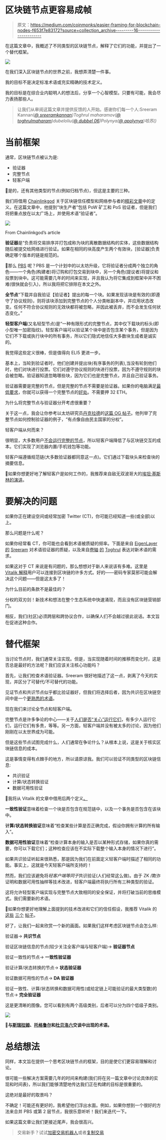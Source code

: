 # 区块链节点更容易成帧

> 原文：<https://medium.com/coinmonks/easier-framing-for-blockchain-nodes-f653f7e83172?source=collection_archive---------16----------------------->

在这篇文章中，我概述了不同类型的区块链节点，解释了它们的功能，并提出了一个替代框架。

![](img/b04a5cf474d407ee525f224ae0dea80b.png)

在我们深入区块链节点的世界之前，我想弄清楚一件事。

我的目标不是决定标准术语或充实精确的技术定义。

我的目标是在综合业内聪明人的想法后，分享一个心智模型。只要有可能，我会尽力表扬那些人。

> 让我们从审阅这篇文章并提供反馈的人开始。感谢你们每一个人:Sreeram Kannan([*@ sreeramkannan*](https://twitter.com/sreeramkannan)*)Toghrul maharamov(*[*@ toghrulmaharam*](https://twitter.com/toghrulmaharram)*)dubeloliu(*[*@ dubbel 06*](https://twitter.com/dubbel06)*)Polynya(*[*@ apolynya*](https://twitter.com/apolynya)*)哈苏()*

# 当前框架

通常，区块链节点被认为是:

*   验证器
*   完整节点
*   轻客户端

📌是的，还有其他类型的节点(例如归档节点)，但这是主要的三种。

我们将借用 [Chainlinkgod](https://twitter.com/ChainLinkGod) 关于区块链信任模型和网络参与者的[精彩文章](https://blog.chain.link/blockchain-trust-model/)中的定义。在这篇文章中，他提到“块生产者”包括 PoW 矿工和 PoS 验证者，但是我们将把重点放在以太广场上，并使用术语“验证者”。

![](img/ea7df65b0c16e3bb90ef1dd4cbd738b5.png)

From Chainlinkgod’s article

**验证器**是“负责将交易排序并打包成称为块的离散数据结构的实体，这些数据结构随后被提交给网络进行验证。如果在相同的块高度产生两个有效块，[验证器]负责确定哪个版本的链是规范的。

📌那么 [PBS](https://notes.ethereum.org/@vbuterin/pbs_censorship_resistance) 呢？PBS 是一个计划中的以太坊升级，它将验证者分成两个独立的角色——一个角色(构建者)将订购和打包交易到块中，另一个角色(提议者)将提议和投票到块中。这可能需要几年的时间来实现，并且我认为将它集成到框架中并不困难(很快就会引入)，所以我将把它排除在本文之外。

**全节点**“下载并自我验证【验证者】提出的每一个块。如果发现该块是有效的(即遵守了协议规则)，则将该块添加到完整节点的个人分类帐副本中，并应用状态改变。任何不符合协议规则的无效块都将被忽略，并因此被丢弃，而不会发生任何状态变化。”

**轻型客户端**(又名轻型节点)是“一种有限形式的完整节点，其中仅下载块的标头(即小型唯一加密指纹)。轻型客户端可以验证某个块中是否包含某个事务，但是因为它们不下载或执行块中的所有事务，所以它们隐式地信任大多数块生成者是诚实的。

我觉得这些定义很棒，但是值得向 ELI5 更进一步。

基本上，当轮到验证者时，他们创建并提出块(有序事务的列表),当没有轮到他们时，他们对块进行投票。它们对遵守协议规则的块进行投票，因为不遵守规则的块会被忽略。验证器知道忽略哪些块，因为它们也是完整节点，并且自己验证事务。

验证器需要是完整的节点，但是完整的节点不需要是验证器。如果你的电脑满足[最低要求](https://ethereum.org/en/developers/docs/nodes-and-clients/run-a-node/)，你就可以获得一个完整节点的[好处](https://twitter.com/sassal0x/status/1571054986674712578?s=46&t=4kTltRpQ9xLehUGIRTPrxQ)。不需要押 32 ETH。

为什么将完整节点与验证器分开考虑很重要？

关于这一点，我会让你参考以太坊研究员[丹克拉德](https://twitter.com/dankrad)的[这篇 OG 帖子](https://dankradfeist.de/ethereum/2021/05/20/what-everyone-gets-wrong-about-51percent-attacks.html)。他列举了完整节点如何控制验证器的例子，“有点像自由民主国家的分权”。

轻客户端从何而来？

很明显，大多数用户[不会运行完整的节点](https://twitter.com/VitalikButerin/status/873177382164848641?s=20&t=eV2O4_Y6cvJS78AtrBB7Eg)，所以轻客户端降低了与区块链交互的成本。它们实现了浏览器内置/手机钱包等功能。

轻客户端遵循规范链(大多数验证器都同意这一点)。它们通过下载块头来检查块的摘要信息。

📌如果你想更好地了解轻客户是如何工作的，我推荐来自敌无双波哥大的[埃坦·基斯林的演讲](https://www.youtube.com/watch?v=ZHNrAXf3RDE&list=WL&index=2)。

# 要解决的问题

如果你正在建设空间或经常加密 Twitter (CT)，你可能已经知道一些(或全部)以上。

那么问题是什么呢？

如果你经常看 CT，你可能也会看到术语被质疑的频率。下面是来自 [EigenLayer](https://www.eigenlayer.xyz/) [的](https://twitter.com/seb3point0/status/1589188983098966017?s=46&t=pgmbgD6zwSWtGDmJeoWjng) [Sreeram](https://twitter.com/sreeramkannan) 对术语验证器的质疑，以及来自[卷轴](https://scroll.io/) [的](https://twitter.com/toghrulmaharram/status/1560287322247204865?s=20&t=wARPoqeqAr445Q5UyRbtnQ) [Toghrul](https://twitter.com/toghrulmaharram) 表达对新术语的需求。

如果这对于 CT 来说是有问题的，那么想想对于新人来说该有多难。这里是 [Vitalik 解释](https://twitter.com/VitalikButerin/status/1479815125955715072/photo/1)用户可以连接到区块链的许多方式。好的——密码专家莫邪可能会解决这个问题——但是这太多了！

为什么目前的条款不是最佳的？

分权的双刃剑！新技术和想法在整个生态系统中快速涌现，而且没有区块链营销部门。

相反，我们(社区)必须跨层和跨协议合作，以确保人们不会越过彼此说话。本文旨在促进这种合作。

# 替代框架

当讨论节点时，我们通常关注实现。但是，当实现随着时间的推移而变化时，这是否总是最好的方法呢？我们应该关注核心功能吗？

首先，让我们检查术语验证器。Sreeram 很好地描述了这一点，剥离了今天的实现，并区分了可替代/不可替代的功能。

见证节点和共识节点似乎都比验证器好，但我们将选择后者，因为共识在区块链空间中是一个[更熟悉的术语](https://decrypt.co/91149/ethereum-foundation-kills-eth-2-consensus-layer-rebrand)。

现在我们来讨论全节点和轻客户端。

完整节点是许多争论的中心——关于[人们是否“关心”运行它们](https://moxie.org/2022/01/07/web3-first-impressions.html)，有多少人运行它们，运行它们有多贵，等等。另一方面，轻客户端并没有被太多的讨论，因为他们刚刚在以太世界成为可能。

但是这些节点试图完成什么，人们通常在争论什么？从根本上说，这是关于核实区块链信息的成本。

这是事情变得有点棘手的地方，所以请原谅我。我们可以验证不同类型的区块链信息:

*   共识验证
*   计算/状态转换验证
*   数据可用性验证

📌我将从 Vitalik 的文章中借用后两个定义[。](https://vitalik.ca/general/2021/04/07/sharding.html#improving-sharding-with-better-security-models)

**一致性验证**意味着检查一个块是否包含在规范链中，以及一个事务是否包含在该块中。

**计算/状态转换验证**意味着“检查某些计算是否正确完成，假设你拥有计算的所有输入”。

**数据可用性验证**意味着“检查计算本身的输入是否以某种形式存储，如果你真的需要，你可以下载它们；这种检查应该在不实际下载整个输入本身的情况下进行”。

如果共识验证听起来很熟悉，那是因为我们在前面定义轻客户端时描述了相同的功能。事实上，这就是今天轻客户端所支持的！

然而，我们应该避免将*轻客户端等同于*共识验证(人们经常这么做)。由于 ZK /欺诈证明和数据可用性抽样等技术改进，轻客户端最终将执行所有三种类型的验证。

这将允许轻型客户端实现与完整节点大致相同的安全保证，并将打破当前的思维模式。我们需要新的术语。

📌如果你想更好地理解上面提到的技术改进和它们的信任假设，我推荐 Vitalik 的[这些](https://vitalik.ca/general/2021/04/07/sharding.html#improving-sharding-with-better-security-models) [三个](https://vitalik.ca/general/2021/05/23/scaling.html#its-crucial-for-blockchain-decentralization-for-regular-users-to-be-able-to-run-a-node) [帖子](https://vitalik.ca/general/2020/08/20/trust.html)。

好了，让我们一起来欣赏一个新的画面。如果我们这样考虑区块链节点会怎么样:

验证器→ **共识节点**

验证区块链信息的节点(较少关注全客户端与轻客户端)→ **验证器节点**

验证一致性的节点→ **一致性验证器**

验证计算/状态转换的节点→ **状态验证器**

验证数据可用性的节点→ **DA 验证器**

验证一致性、计算/状态转换和数据可用性(或给定链上可能验证的最大类型数)的节点→ **完全验证器**

这是更清晰的图像。您可以看到有两个高级类别，后者可以分为四个低级子类别。

![](img/2abafb5c3d5ad8fca4b3a88a639f38b2.png)

**📌与[斯瑞拉姆](https://twitter.com/sreeramkannan)、[托格鲁尔](https://twitter.com/toghrulmaharram)和[杜贝洛六](https://twitter.com/dubbel06)交谈中出现的术语。**

# 总结想法

同样，本文旨在提供一个思考区块链节点的框架，目的是使它们更容易理解和讨论。

很可能一些解决方案需要几年的时间来构建(我们将在另一篇文章中讨论具体的实现和时间表)，所以我们能够清楚地传达我们正在构建的目标是很重要的。

这绝对是最好的取景吗？

不确定！可能还有更好的，我希望他们浮出水面。例如，如果你想到一个很好的方法来合并 PBS 或第 2 层节点，我很乐意听听！我们来迭代一下。

如果这篇文章让我们更接近尾声，我会很高兴。

> 交易新手？试试[加密交易机器人](/coinmonks/crypto-trading-bot-c2ffce8acb2a)或者[复制交易](/coinmonks/top-10-crypto-copy-trading-platforms-for-beginners-d0c37c7d698c)
